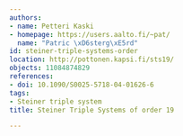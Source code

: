 ```yaml
---
authors:
- name: Petteri Kaski
- homepage: https://users.aalto.fi/~pat/
  name: "Patric \xD6sterg\xE5rd"
id: steiner-triple-systems-order
location: http://pottonen.kapsi.fi/sts19/
objects: 11084874829
references:
- doi: 10.1090/S0025-5718-04-01626-6
tags:
- Steiner triple system
title: Steiner Triple Systems of order 19

---
```


